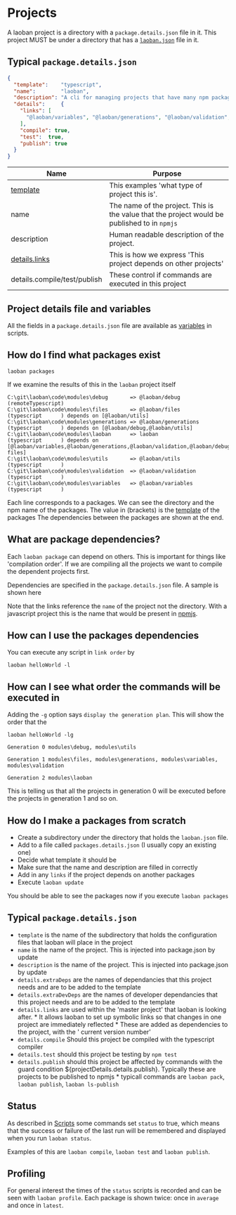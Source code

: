 # Projects

A laoban project is a directory with a `package.details.json` file in it. This project MUST be under a directory that
has a [`laoban.json`](LAOBAN.JSON.md) file in it.

## Typical `package.details.json`

```json
{
  "template":    "typescript",
  "name":        "laoban",
  "description": "A cli for managing projects that have many npm packages",
  "details":     {
    "links": [
      "@laoban/variables", "@laoban/generations", "@laoban/validation", "@laoban/debug", "@laoban/files"
    ],
    "compile": true,
    "test":  true,
    "publish": true
  }
}
```

| Name | Purpose
| --- | --- |
|[template](TEMPLATES.md) | This examples 'what type of project this is'.
| name | The name of the project. This is the value that the project would be published to in `npmjs`
| description | Human readable description of the project.
| [details.links](#dependencies) | This is how we express 'This project depends on other projects'
| details.compile/test/publish | These control if commands are executed in this project

## Project details file and variables
All the fields in a `package.details.json` file are available as [variables](VARIABLES.md) in scripts.

<a id='projects'></a>
## How do I find what packages exist

```shell
laoban packages
```
If we examine the results of this in the `laoban` project itself
```text
C:\git\laoban\code\modules\debug       => @laoban/debug       (remoteTypescript)
C:\git\laoban\code\modules\files       => @laoban/files       (typescript      ) depends on [@laoban/utils]
C:\git\laoban\code\modules\generations => @laoban/generations (typescript      ) depends on [@laoban/debug,@laoban/utils]
C:\git\laoban\code\modules\laoban      => laoban                 (typescript      ) depends on [@laoban/variables,@laoban/generations,@laoban/validation,@laoban/debug,@laoban/
files]
C:\git\laoban\code\modules\utils       => @laoban/utils       (typescript      )
C:\git\laoban\code\modules\validation  => @laoban/validation  (typescript      )
C:\git\laoban\code\modules\variables   => @laoban/variables   (typescript      )
```
Each line corresponds to a packages. We can see the directory and the npm name of the packages.
The value in (brackets) is the [template](TEMPLATES.md) of the packages
The dependencies between the packages are shown at the end.

<a id='dependencies'></a>
## What are package dependencies?
Each `laoban package` can depend on others. This is important for things like 'compilation order'. If we are compiling
all the projects we want to compile the dependent projects first. 

Dependencies are specified in the `package.details.json` file. A sample is shown here

Note that the links reference the `name` of the project not the directory. With a javascript project this is the 
name that would be present in [npmjs](https://www.npmjs.com).

## How can I use the packages dependencies

You can execute any script in `link order` by
```shell
laoban helloWorld -l
```

## How can I see what order the commands will be executed in

Adding the `-g` option says `display the generation plan`. This will show the order that the 
```shell
laoban helloWorld -lg
```

```text
Generation 0 modules\debug, modules\utils

Generation 1 modules\files, modules\generations, modules\variables, modules\validation

Generation 2 modules\laoban
```
This is telling us that all the projects in generation 0 will be executed before the projects in generation 1 and so on.

## How do I make a packages from scratch

* Create a subdirectory under the directory that holds the `laoban.json` file. 
* Add to a file called `packages.details.json` (I usually copy an existing one)
* Decide what template it should be
* Make sure that the name and description are filled in correctly
* Add in any `links` if the project depends on another packages
* Execute `laoban update`

You should be able to see the packages now if you execute `laoban packages`

## Typical `package.details.json`

* `template` is the name of the subdirectory that holds the configuration files that laoban will place in the project
* `name` is the name of the project. This is injected into package.json by update
* `description` is the name of the project. This is injected into package.json by update
* `details.extraDeps` are the names of dependancies that this project needs and are to be added to the template
* `details.extraDevDeps` are the names of developer dependancies that this project needs and are to be added to the template
* `details.links` are used within the 'master project' that laoban is looking after. * It allows laoban to set up symbolic links
  so that changes in one project are immediately reflected * These are added as dependencies to the project, with the '
  current version number'
* `details.compile` Should this project be compiled with the typescript compiler
* `details.test` should this project be testing by `npm test`
* `details.publish` should this project be affected by commands with the guard condition ${projectDetails.details.publish}. Typically these are projects to be published to npmjs * typicall commands are `laoban pack`, `laoban publish`, `laoban ls-publish`

## Status

As described in [Scripts](SCRIPTS.md#complexCommands) some commands set `status` to true,
 which means that the success or failure of the last run will be remembered and displayed 
when you run `laoban status`.

Examples of this are `laoban compile`, `laoban test` and `laoban publish`.

## Profiling
For general interest the times of the `status` scripts is recorded and 
can be seen with `laoban profile`. Each package is shown twice: once in `average`
and once in `latest`.

